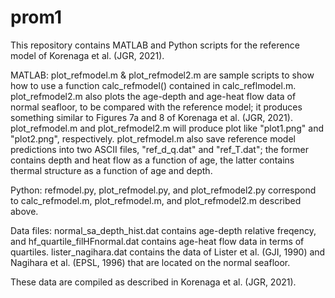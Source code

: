# prom1
This repository contains MATLAB and Python scripts for the reference model of Korenaga et al. (JGR, 2021). 

MATLAB:
plot_refmodel.m & plot_refmodel2.m are sample scripts to show how to use a function calc_refmodel() contained
in calc_reflmodel.m. plot_refmodel2.m also plots the age-depth and age-heat flow data of normal seafloor, to be
compared with the reference model; it produces something similar to Figures 7a and 8 of Korenaga et al. (JGR, 2021). 
plot_refmodel.m and plot_refmodel2.m will produce plot like "plot1.png" and "plot2.png", respectively. 
plot_refmodel.m also save reference model predictions into two ASCII files, "ref_d_q.dat" and "ref_T.dat"; the former
contains depth and heat flow as a function of age, the latter contains thermal structure as a function of age and depth. 

Python:
refmodel.py, plot_refmodel.py, and plot_refmodel2.py correspond to calc_refmodel.m, plot_refmodel.m, and plot_refmodel2.m
described above. 

Data files:
normal_sa_depth_hist.dat contains age-depth relative freqency, and 
hf_quartile_filHFnormal.dat contains age-heat flow data in terms of quartiles. 
lister_nagihara.dat contains the data of Lister et al. (GJI, 1990) and Nagihara et al. (EPSL, 1996)
that are located on the normal seafloor.

These data are compiled as described in Korenaga et al. (JGR, 2021). 
